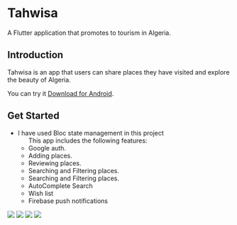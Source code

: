 # Tahwisa

A Flutter application that promotes to tourism in Algeria.

## Introduction

Tahwisa is an app that users can share places they have visited and explore the beauty of Algeria.

 You can try it [Download for Android](https://www.mediafire.com/file/lvfgaayqa8fzthq/app-release.apk/file).

## Get Started
 
- I have used Bloc state management in this project
  <ul>
  This app includes the following features:
  <li>
   Google auth.
  </li>
  <li>
   Adding places.
  </li>
   <li>
   Reviewing places.
  </li>
  <li>
   Searching and Filtering places.
  </li>
  <li>
   Searching and Filtering places.
  </li>
  <li>
   AutoComplete Search
  </li>
  <li>
   Wish list
  </li>
  <li>
   Firebase push notifications
  </li>
  </ul>
<img src="https://res.cloudinary.com/dtvc2pr8i/image/upload/v1647300288/Web_1280_1_g81ksx.png">
<img src="https://res.cloudinary.com/dtvc2pr8i/image/upload/v1647300289/Web_1280_2_xj3dqs.png">
<img src="https://res.cloudinary.com/dtvc2pr8i/image/upload/v1647300287/Web_1280_4_pgvwez.png">
<img src="https://res.cloudinary.com/dtvc2pr8i/image/upload/v1647300287/Web_1280_3_l48aql.png">